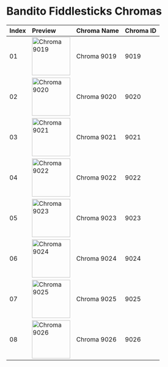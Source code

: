 # Bandito Fiddlesticks Chromas

| Index | Preview | Chroma Name | Chroma ID |
|:---|:---|:---|:---|
| 01 | <img src='https://raw.communitydragon.org/latest/plugins/rcp-be-lol-game-data/global/default/v1/champion-chroma-images/9/9019.png' alt='Chroma 9019' width='100'> | Chroma 9019 | 9019 |
| 02 | <img src='https://raw.communitydragon.org/latest/plugins/rcp-be-lol-game-data/global/default/v1/champion-chroma-images/9/9020.png' alt='Chroma 9020' width='100'> | Chroma 9020 | 9020 |
| 03 | <img src='https://raw.communitydragon.org/latest/plugins/rcp-be-lol-game-data/global/default/v1/champion-chroma-images/9/9021.png' alt='Chroma 9021' width='100'> | Chroma 9021 | 9021 |
| 04 | <img src='https://raw.communitydragon.org/latest/plugins/rcp-be-lol-game-data/global/default/v1/champion-chroma-images/9/9022.png' alt='Chroma 9022' width='100'> | Chroma 9022 | 9022 |
| 05 | <img src='https://raw.communitydragon.org/latest/plugins/rcp-be-lol-game-data/global/default/v1/champion-chroma-images/9/9023.png' alt='Chroma 9023' width='100'> | Chroma 9023 | 9023 |
| 06 | <img src='https://raw.communitydragon.org/latest/plugins/rcp-be-lol-game-data/global/default/v1/champion-chroma-images/9/9024.png' alt='Chroma 9024' width='100'> | Chroma 9024 | 9024 |
| 07 | <img src='https://raw.communitydragon.org/latest/plugins/rcp-be-lol-game-data/global/default/v1/champion-chroma-images/9/9025.png' alt='Chroma 9025' width='100'> | Chroma 9025 | 9025 |
| 08 | <img src='https://raw.communitydragon.org/latest/plugins/rcp-be-lol-game-data/global/default/v1/champion-chroma-images/9/9026.png' alt='Chroma 9026' width='100'> | Chroma 9026 | 9026 |

